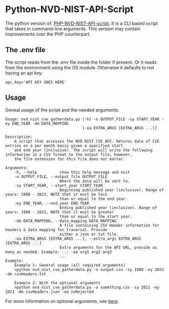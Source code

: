 # Python-NVD-NIST-API-Script
The python version of: [PHP-NVD-NIST-API-script](https://github.com/adiazsoriano/PHP-NVD-NIST-API-script). It is a CLI based script that takes in command-line arguments. This version may contain improvements over the PHP counterpart.

## The .env file
The script reads from the .env file inside the folder if present. Or it reads from the environment using the OS module. Otherwise it defaults to not having an api key.
```dotenv
api_key='API KEY GOES HERE'
```

## Usage
Geneal usage of the script and the needed arguments.
```
Usage: nvd_nist_cve_gatherdata.py [-h] -o OUTPUT_FILE -sy START_YEAR -ey END_YEAR -dm DATA_MAPPING
                                  [-ea EXTRA_ARGS [EXTRA_ARGS ...]]

Description:
    A script that accesses the NVD NIST CVE API. Returns data of CVE entries on a per month basis given a specified start
    and end year (inclusive). The script will write the following information in a CSV format to the output file; however,
    the file extension for this file does not matter.

Arguments:
    -h, --help          show this help message and exit
    -o OUTPUT_FILE, --output_file OUTPUT_FILE
                        Where the data will be sent to.
    -sy START_YEAR, --start_year START_YEAR
                        Beginning published year (inclusive). Range of years: 1988 - 2023, NOTE that it must be less
                        than or equal to the end year.
    -ey END_YEAR, --end_year END_YEAR
                        Ending published year (inclusive). Range of years: 1988 - 2023, NOTE that it must be greater
                        than or equal to the start year.
    -dm DATA_MAPPING, --data_mapping DATA_MAPPING
                        A file containing CSV Header information for headers & data mapping for traversal. Provide
                        either a json or txt file.
    -ea EXTRA_ARGS [EXTRA_ARGS ...], --extra_args EXTRA_ARGS [EXTRA_ARGS ...]
                        Extra arguments for the API URL, provide as many as needed. Example: ... -ea arg1 arg2 arg3
                        ...
Example:
    Example 1: General usage (all required arguments)
    >python nvd_nist_cve_gatherdata.py -o output.csv -sy 1988 -ey 2023 -dm csvHeaders.txt

    Example 2: With the optional arguments
    >python nvd_nist_cve_gatherdata.py -o something.csv -sy 2021 -ey 2021 -dm csvHeaders.json -ea noRejected
```
For more information on optional arguments, see [here](https://nvd.nist.gov/developers/vulnerabilities).